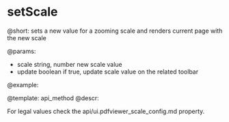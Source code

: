 setScale
=============

@short:
	sets a new value for a zooming scale and renders current page with the new scale

@params:

- scale			string, number		new scale value
- update		boolean				if true, update scale value on the related toolbar



@example:

@template:	api_method
@descr:

For legal values check the api/ui.pdfviewer_scale_config.md property.
